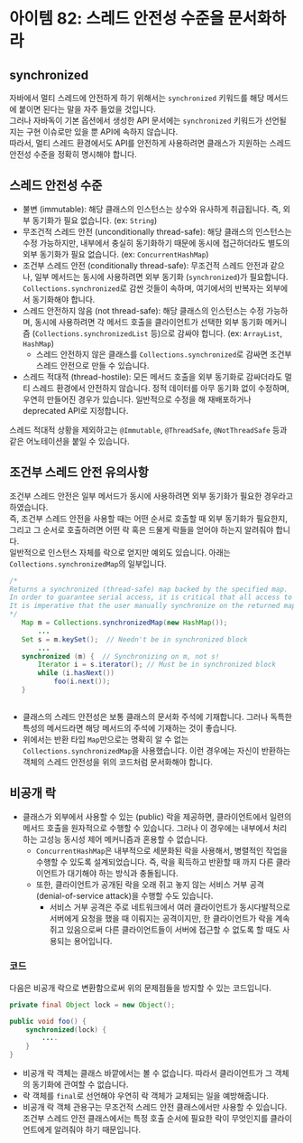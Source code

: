 # 아이템 82: 스레드 안전성 수준을 문서화하라

## synchronized
자바에서 멀티 스레드에 안전하게 하기 위해서는 `synchronized` 키워드를 해당 메서드에 붙이면 된다는 말을 자주 들었을 것입니다.  
그러나 자바독이 기본 옵션에서 생성한 API 문서에는 `synchronized` 키워드가 선언될지는 구현 이슈로만 있을 뿐 API에 속하지 않습니다.  
따라서, 멀티 스레드 환경에서도 API를 안전하게 사용하려면 클래스가 지원하는 스레드 안전성 수준을 정확히 명시해야 합니다.  

## 스레드 안전성 수준
* 불변 (immutable): 해당 클래스의 인스턴스는 상수와 유사하게 취급됩니다. 즉, 외부 동기화가 필요 없습니다. (ex: `String`)
* 무조건적 스레드 안전 (unconditionally thread-safe): 해당 클래스의 인스턴스는 수정 가능하지만, 내부에서 충실히 동기화하기 때문에 동시에 접근하더라도 별도의 외부 동기화가 필요 없습니다. (ex: `ConcurrentHashMap`)
* 조건부 스레드 안전 (conditionally thread-safe): 무조건적 스레드 안전과 같으나, 일부 메서드는 동시에 사용하려면 외부 동기화 (`synchronized`)가 필요합니다. `Collections.synchronized`로 감싼 것들이 속하며, 여기에서의 반복자는 외부에서 동기화해야 합니다.
* 스레드 안전하지 않음 (not thread-safe): 해당 클래스의 인스턴스는 수정 가능하며, 동시에 사용하려면 각 메서드 호출을 클라이언트가 선택한 외부 동기화 메커니즘 (`Collections.synchronizedList` 등)으로 감싸야 합니다. (ex: `ArrayList`, `HashMap`)  
  * 스레드 안전하지 않은 클래스를 `Collections.synchronized`로 감싸면 조건부 스레드 안전으로 만들 수 있습니다. 
* 스레드 적대적 (thread-hostile): 모든 메서드 호출을 외부 동기화로 감싸더라도 멀티 스레드 환경에서 안전하지 않습니다. 정적 데이터를 아무 동기화 없이 수정하며, 우연히 만들어진 경우가 있습니다. 일반적으로 수정을 해 재배포하거나 deprecated API로 지정합니다.

스레드 적대적 상황을 제외하고는 `@Immutable`, `@ThreadSafe`, `@NotThreadSafe` 등과 같은 어노테이션을 붙일 수 있습니다.

## 조건부 스레드 안전 유의사항
조건부 스레드 안전은 일부 메서드가 동시에 사용하려면 외부 동기화가 필요한 경우라고 하였습니다.  
즉, 조건부 스레드 안전을 사용할 때는 어떤 순서로 호출할 때 외부 동기화가 필요한지, 그리고 그 순서로 호출하려면 어떤 락 혹은 드물게 락들을 얻어야 하는지 알려줘야 합니다.  
일반적으로 인스턴스 자체를 락으로 얻지만 예외도 있습니다. 아래는 `Collections.synchronizedMap`의 일부입니다.
```java
/*
Returns a synchronized (thread-safe) map backed by the specified map.
In order to guarantee serial access, it is critical that all access to the backing map is accomplished through the returned map.
It is imperative that the user manually synchronize on the returned map when traversing any of its collection views via Iterator, Spliterator or Stream:
*/
   Map m = Collections.synchronizedMap(new HashMap());
       ...
   Set s = m.keySet();  // Needn't be in synchronized block
       ...
   synchronized (m) {  // Synchronizing on m, not s!
       Iterator i = s.iterator(); // Must be in synchronized block
       while (i.hasNext())
           foo(i.next());
   }
  
```
* 클래스의 스레드 안전성은 보통 클래스의 문서화 주석에 기재합니다. 그러나 독특한 특성의 메서드라면 해당 메서드의 주석에 기재하는 것이 좋습니다.
* 위에서는 반환 타입 `Map`만으로는 명확히 알 수 없는 `Collections.synchronizedMap`을 사용했습니다. 이런 경우에는 자신이 반환하는 객체의 스레드 안전성을 위의 코드처럼 문서화해야 합니다.

## 비공개 락
* 클래스가 외부에서 사용할 수 있는 (public) 락을 제공하면, 클라이언트에서 일련의 메서드 호출을 원자적으로 수행할 수 있습니다. 그러나 이 경우에는 내부에서 처리하는 고성능 동시성 제어 메커니즘과 혼용할 수 없습니다.
  * `ConcurrentHashMap`은 내부적으로 세분화된 락을 사용해서, 병렬적인 작업을 수행할 수 있도록 설계되었습니다. 즉, 락을 획득하고 반환할 때 까지 다른 클라이언트가 대기해야 하는 방식과 충돌됩니다.
  * 또한, 클라이언트가 공개된 락을 오래 쥐고 놓지 않는 서비스 거부 공격 (denial-of-service attack)을 수행할 수도 있습니다.
    * 서비스 거부 공격은 주로 네트워크에서 여러 클라이언트가 동시다발적으로 서버에게 요청을 했을 때 이뤄지는 공격이지만, 한 클라이언트가 락을 계속 쥐고 있음으로써 다른 클라이언트들이 서버에 접근할 수 없도록 할 때도 사용되는 용어입니다. 
### 코드
다음은 비공개 락으로 변환함으로써 위의 문제점들을 방지할 수 있는 코드입니다.
```java
private final Object lock = new Object();

public void foo() {
    synchronized(lock) {
        ....
    }
}
```
* 비공개 락 객체는 클래스 바깥에서는 볼 수 없습니다. 따라서 클라이언트가 그 객체의 동기화에 관여할 수 없습니다.
* 락 객체를 `final`로 선언해야 우연히 락 객체가 교체되는 일을 예방해줍니다.
* 비공개 락 객체 관용구는 무조건적 스레드 안전 클래스에서만 사용할 수 있습니다. 조건부 스레드 안전 클래스에서는 특정 호출 순서에 필요한 락이 무엇인지를 클라이언트에게 알려줘야 하기 때문입니다.
